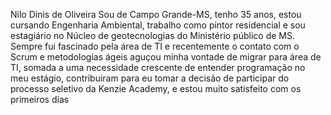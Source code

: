 Nilo Dinis de Oliveira
Sou de Campo Grande-MS, tenho 35 anos, estou cursando Engenharia Ambiental, trabalho como  pintor residencial e sou estagiário no Núcleo de geotecnologias do Ministério público de MS.
Sempre fui fascinado pela área de TI e recentemente o contato com o Scrum e metodologias ágeis aguçou minha vontade de migrar para área de TI, somada a uma necessidade crescente de entender programação no meu estágio, contribuiram para eu tomar a decisão de participar do processo seletivo da Kenzie Academy, e estou muito satisfeito com os primeiros dias


